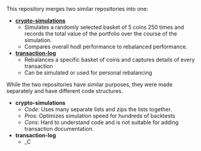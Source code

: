 This repository merges two similar repositories into one:
* __[crypto-simulations](https://github.com/cartercarlson/crypto-simulations)__
  * Simulates a randomly selected basket of 5 coins 250 times and records the total value of the portfolio
    over the course of the simulation.
  * Compares overall hodl performance to rebalanced performance.
* __[transaction-log](https://github.com/cartercarlson/transaction-log)__
  * Rebalances a specific basket of coins and captures details of every transaction
  * Can be simulated or used for personal rebalancing
    
While the two repositories have similar purposes, they were made separately and have different code structures.
* __crypto-simulations__ 
  * _Code_: Uses many separate lists and zips the lists together.  
  * _Pros_: Optimizes simulation speed for hundreds of backtests
  * _Cons_: Hard to understand code and is not suitable for adding transaction documentation.
* __transaction-log__
  * _C
